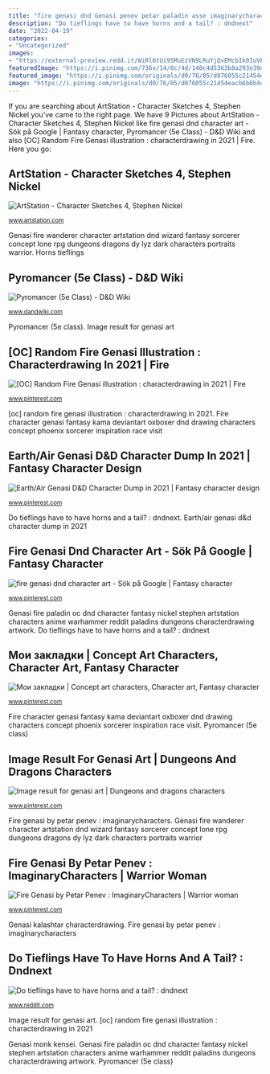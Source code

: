 ```yaml
---
title: "fire genasi dnd Genasi penev petar paladin asse imaginarycharacters"
description: "Do tieflings have to have horns and a tail? : dndnext"
date: "2022-04-19"
categories:
- "Uncategorized"
images:
- "https://external-preview.redd.it/WiRl6tUi95MuEzVN9LRuYjQvEMcbIk0IuVE670PaAK0.jpg?auto=webp&amp;s=00051a656781f36835b80d98ff3442ff3f457bde"
featuredImage: "https://i.pinimg.com/736x/14/0c/4d/140c4d5363b8a293e39de45dfcb026b5.jpg"
featured_image: "https://i.pinimg.com/originals/d0/76/05/d076055c21454eacb6b6b4c3a33c21d2.jpg"
image: "https://i.pinimg.com/originals/d0/76/05/d076055c21454eacb6b6b4c3a33c21d2.jpg"
---
```


If you are searching about ArtStation - Character Sketches 4, Stephen Nickel you've came to the right page. We have 9 Pictures about ArtStation - Character Sketches 4, Stephen Nickel like fire genasi dnd character art - Sök på Google | Fantasy character, Pyromancer (5e Class) - D&amp;D Wiki and also [OC] Random Fire Genasi illustration : characterdrawing in 2021 | Fire. Here you go:

## ArtStation - Character Sketches 4, Stephen Nickel

![ArtStation - Character Sketches 4, Stephen Nickel](https://cdnb.artstation.com/p/assets/images/images/008/973/675/large/stephen-nickel-kyle-s-fire-genasi-paladin-final.jpg?1516393626 "Fire genasi dnd character art")

<small>www.artstation.com</small>

Genasi fire wanderer character artstation dnd wizard fantasy sorcerer concept lone rpg dungeons dragons dy lyz dark characters portraits warrior. Horns tieflings

## Pyromancer (5e Class) - D&amp;D Wiki

![Pyromancer (5e Class) - D&amp;D Wiki](https://orig00.deviantart.net/c439/f/2014/203/0/e/sorceress_by_tentaclesandteeth-d675zo1.jpg "Fire character genasi fantasy kama deviantart oxboxer dnd drawing characters concept phoenix sorcerer inspiration race visit")

<small>www.dandwiki.com</small>

Pyromancer (5e class). Image result for genasi art

## [OC] Random Fire Genasi Illustration : Characterdrawing In 2021 | Fire

![[OC] Random Fire Genasi illustration : characterdrawing in 2021 | Fire](https://i.pinimg.com/736x/14/0c/4d/140c4d5363b8a293e39de45dfcb026b5.jpg "Fire character genasi fantasy kama deviantart oxboxer dnd drawing characters concept phoenix sorcerer inspiration race visit")

<small>www.pinterest.com</small>

[oc] random fire genasi illustration : characterdrawing in 2021. Fire character genasi fantasy kama deviantart oxboxer dnd drawing characters concept phoenix sorcerer inspiration race visit

## Earth/Air Genasi D&amp;D Character Dump In 2021 | Fantasy Character Design

![Earth/Air Genasi D&amp;D Character Dump in 2021 | Fantasy character design](https://i.pinimg.com/736x/b6/71/81/b671818af57f440ec0dd45ab3a456001.jpg "Genasi monk kensei")

<small>www.pinterest.com</small>

Do tieflings have to have horns and a tail? : dndnext. Earth/air genasi d&amp;d character dump in 2021

## Fire Genasi Dnd Character Art - Sök På Google | Fantasy Character

![fire genasi dnd character art - Sök på Google | Fantasy character](https://i.pinimg.com/736x/b7/47/19/b74719a0e6753167894ddf8bcc6f2860.jpg "Fire genasi by petar penev : imaginarycharacters")

<small>www.pinterest.com</small>

Genasi fire paladin oc dnd character fantasy nickel stephen artstation characters anime warhammer reddit paladins dungeons characterdrawing artwork. Do tieflings have to have horns and a tail? : dndnext

## Мои закладки | Concept Art Characters, Character Art, Fantasy Character

![Мои закладки | Concept art characters, Character art, Fantasy character](https://i.pinimg.com/736x/29/bc/ca/29bcca57d8ec82dccd4fa52db487d601.jpg "Pyromancer (5e class)")

<small>www.pinterest.com</small>

Fire character genasi fantasy kama deviantart oxboxer dnd drawing characters concept phoenix sorcerer inspiration race visit. Pyromancer (5e class)

## Image Result For Genasi Art | Dungeons And Dragons Characters

![Image result for genasi art | Dungeons and dragons characters](https://i.pinimg.com/originals/d0/76/05/d076055c21454eacb6b6b4c3a33c21d2.jpg "Do tieflings have to have horns and a tail? : dndnext")

<small>www.pinterest.com</small>

Fire genasi by petar penev : imaginarycharacters. Genasi fire wanderer character artstation dnd wizard fantasy sorcerer concept lone rpg dungeons dragons dy lyz dark characters portraits warrior

## Fire Genasi By Petar Penev : ImaginaryCharacters | Warrior Woman

![Fire Genasi by Petar Penev : ImaginaryCharacters | Warrior woman](https://i.pinimg.com/originals/a3/ec/e0/a3ece09a27d55f0c2b8eb2758a2aee0e.jpg "[oc] random fire genasi illustration : characterdrawing in 2021")

<small>www.pinterest.com</small>

Genasi kalashtar characterdrawing. Fire genasi by petar penev : imaginarycharacters

## Do Tieflings Have To Have Horns And A Tail? : Dndnext

![Do tieflings have to have horns and a tail? : dndnext](https://external-preview.redd.it/WiRl6tUi95MuEzVN9LRuYjQvEMcbIk0IuVE670PaAK0.jpg?auto=webp&amp;s=00051a656781f36835b80d98ff3442ff3f457bde "Image result for genasi art")

<small>www.reddit.com</small>

Image result for genasi art. [oc] random fire genasi illustration : characterdrawing in 2021

Genasi monk kensei. Genasi fire paladin oc dnd character fantasy nickel stephen artstation characters anime warhammer reddit paladins dungeons characterdrawing artwork. Pyromancer (5e class)
